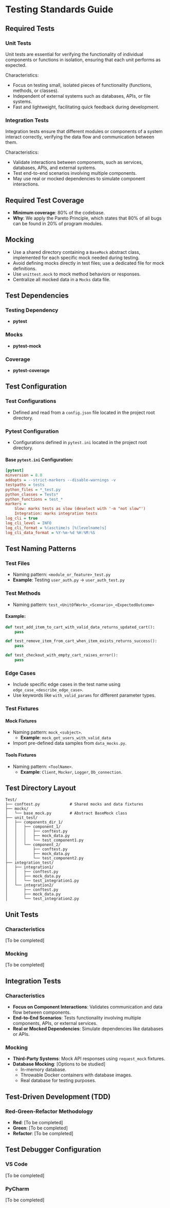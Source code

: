 # Testing Standards Guide

## Required Tests

### Unit Tests
Unit tests are essential for verifying the functionality of individual components or functions in isolation, ensuring that each unit performs as expected. 

Characteristics:
- Focus on testing small, isolated pieces of functionality (functions, methods, or classes).
- Independent of external systems such as databases, APIs, or file systems.
- Fast and lightweight, facilitating quick feedback during development.

### Integration Tests
Integration tests ensure that different modules or components of a system interact correctly, verifying the data flow and communication between them.

Characteristics:
- Validate interactions between components, such as services, databases, APIs, and external systems.
- Test end-to-end scenarios involving multiple components.
- May use real or mocked dependencies to simulate component interactions.

## Required Test Coverage
- **Minimum coverage**: 80% of the codebase.
- **Why**: We apply the Pareto Principle, which states that 80% of all bugs can be found in 20% of program modules.

## Mocking
- Use a shared directory containing a `BaseMock` abstract class, implemented for each specific mock needed during testing.
- Avoid defining mocks directly in test files; use a dedicated file for mock definitions.
- Use `unittest.mock` to mock method behaviors or responses.
- Centralize all mocked data in a `Mocks` data file.

## Test Dependencies

### Testing Dependency
- **pytest**

### Mocks
- **pytest-mock**

### Coverage
- **pytest-coverage**

## Test Configuration

### Test Configurations
- Defined and read from a `config.json` file located in the project root directory.

### Pytest Configuration
- Configurations defined in `pytest.ini` located in the project root directory.

#### Base `pytest.ini` Configuration:
```ini
[pytest]
minversion = 8.0
addopts = --strict-markers --disable-warnings -v
testpaths = tests
python_files = *_test.py
python_classes = Tests*
python_functions = test_*
markers =
    Slow: marks tests as slow (deselect with '-m "not slow"')
    Integration: marks integration tests
log_cli = true
log_cli_level = INFO
log_cli_format = %(asctime)s [%(levelname)s]
log_cli_data_format = %Y-%m-%d %H:%M:%S
```

## Test Naming Patterns

### Test Files
- Naming pattern: `<module_or_feature>_test.py`
- **Example**: Testing `user_auth.py` -> `user_auth_test.py`

### Test Methods
- Naming pattern: `test_<UnitOfWork>_<Scenario>_<ExpectedOutcome>`

#### Example:
```python
def test_add_item_to_cart_with_valid_data_returns_updated_cart():
    pass

def test_remove_item_from_cart_when_item_exists_returns_success():
    pass

def test_checkout_with_empty_cart_raises_error():
    pass
```

### Edge Cases
- Include specific edge cases in the test name using `edge_case_<describe_edge_case>`.
- Use keywords like `with_valid_params` for different parameter types.

### Test Fixtures

#### Mock Fixtures
- Naming pattern: `mock_<subject>`.
  - **Example**: `mock_get_users_with_valid_data`
- Import pre-defined data samples from `data_mocks.py`.

#### Tools Fixtures
- Naming pattern: `<ToolName>`.
  - **Example**: `Client`, `Mocker`, `Logger`, `Db_connection`.

## Test Directory Layout
```
Test/
├── conftest.py             # Shared mocks and data fixtures
├── mocks/
│   └── base_mock.py        # Abstract BaseMock class
├── unit_test/
│   ├── components_dir_1/
│   │   ├── component_1/
│   │   │   ├── conftest.py
│   │   │   ├── mock_data.py
│   │   │   └── test_component1.py
│   │   └── component_2/
│   │       ├── conftest.py
│   │       ├── mock_data.py
│   │       └── test_component2.py
├── integration_test/
│   ├── integration1/
│   │   ├── conftest.py
│   │   ├── mock_data.py
│   │   └── test_integration1.py
│   └── integration2/
│       ├── conftest.py
│       ├── mock_data.py
│       └── test_integration2.py
```

## Unit Tests

### Characteristics
[To be completed]

### Mocking
[To be completed]

## Integration Tests

### Characteristics
- **Focus on Component Interactions**: Validates communication and data flow between components.
- **End-to-End Scenarios**: Tests functionality involving multiple components, APIs, or external services.
- **Real or Mocked Dependencies**: Simulate dependencies like databases or APIs.

### Mocking
- **Third-Party Systems**: Mock API responses using `request_mock` fixtures.
- **Database Mocking**: [Options to be studied]
  - In-memory database.
  - Throwable Docker containers with database images.
  - Real database for testing purposes.

## Test-Driven Development (TDD)

### Red-Green-Refactor Methodology
- **Red**: [To be completed]
- **Green**: [To be completed]
- **Refactor**: [To be completed]

## Test Debugger Configuration

### VS Code
[To be completed]

### PyCharm
[To be completed]
